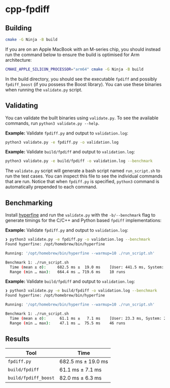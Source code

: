 # cpp-fpdiff

## Building

```bash
cmake -G Ninja -B build
```

If you are on an Apple MacBook with an M-series chip, you should instead run the command below to ensure the build is optimised for Arm architecture:

```bash
CMAKE_APPLE_SILICON_PROCESSOR="arm64" cmake -G Ninja -B build
```

In the build directory, you should see the executable `fpdiff` and possibly `fpdiff_boost` (if you possess the Boost library). You can use these binaries when running the `validate.py` script.

## Validating

You can validate the built binaries using `validate.py`. To see the available commands, run `python3 validate.py --help`.

**Example:** Validate `fpdiff.py` and output to `validation.log`:

```bash
python3 validate.py -e fpdiff.py -o validation.log
```

**Example:** Validate `build/fpdiff` and output to `validation.log`:

```bash
python3 validate.py -e build/fpdiff -o validation.log --benchmark
```

The `validate.py` script will generate a bash script named `run_script.sh` to run the test cases. You can inspect this file to see the individual commands that are run. Notice that when `fpdiff.py` is specified, `python3` command is automatically prepended to each command.

## Benchmarking

Install [hyperfine](https://github.com/sharkdp/hyperfine) and run the `validate.py` with the `-b/--benchmark` flag to generate timings for the C/C++ and Python based `fpdiff` implementations:

**Example:** Validate `fpdiff.py` and output to `validation.log`:

```bash
❯ python3 validate.py -e fpdiff.py -o validation.log --benchmark
Found hyperfine: /opt/homebrew/bin/hyperfine

Running: '/opt/homebrew/bin/hyperfine --warmup=10 ./run_script.sh'

Benchmark 1: ./run_script.sh
  Time (mean ± σ):     682.5 ms ±  19.0 ms    [User: 441.5 ms, System: 178.9 ms]
  Range (min … max):   664.4 ms … 719.6 ms    10 runs
```

**Example:** Validate `build/fpdiff` and output to `validation.log`:

```bash
❯ python3 validate.py -e build/fpdiff -o validation.log --benchmark
Found hyperfine: /opt/homebrew/bin/hyperfine

Running: '/opt/homebrew/bin/hyperfine --warmup=10 ./run_script.sh'

Benchmark 1: ./run_script.sh
  Time (mean ± σ):      61.1 ms ±   7.1 ms    [User: 23.3 ms, System: 24.7 ms]
  Range (min … max):    47.1 ms …  75.5 ms    46 runs
```

## Results

| Tool                 | Time                |
|----------------------|---------------------|
| `fpdiff.py`          | 682.5 ms ±  19.0 ms |
| `build/fpdiff`       | 61.1 ms ± 7.1 ms    |
| `build/fpdiff_boost` | 82.0 ms ± 6.3 ms    |
